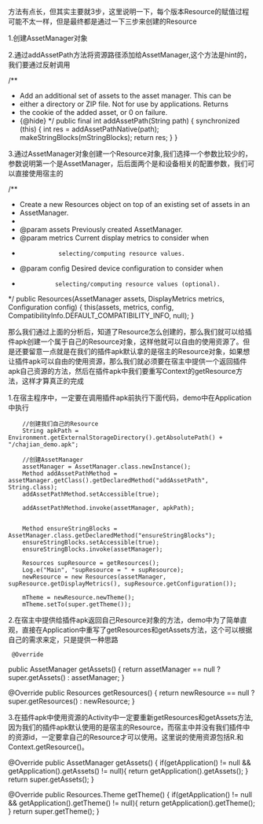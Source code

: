 方法有点长，但其实主要就3步，这里说明一下，每个版本Resource的赋值过程可能不太一样，但是最终都是通过一下三步来创建的Resource

1.创建AssetManager对象

2.通过addAssetPath方法将资源路径添加给AssetManager,这个方法是hint的，我们要通过反射调用

  /**
 * Add an additional set of assets to the asset manager.  This can be
 * either a directory or ZIP file.  Not for use by applications.  Returns
 * the cookie of the added asset, or 0 on failure.
 * {@hide}
 */
public final int addAssetPath(String path) {
    synchronized (this) {
        int res = addAssetPathNative(path);
        makeStringBlocks(mStringBlocks);
        return res;
    }
}

3.通过AssetManager对象创建一个Resource对象,我们选择一个参数比较少的，参数说明第一个是AssetManager，后后面两个是和设备相关的配置参数，我们可以直接使用宿主的

 /**
 * Create a new Resources object on top of an existing set of assets in an
 * AssetManager.
 * 
 * @param assets Previously created AssetManager. 
 * @param metrics Current display metrics to consider when 
 *                selecting/computing resource values.
 * @param config Desired device configuration to consider when 
 *               selecting/computing resource values (optional).
 */
public Resources(AssetManager assets, DisplayMetrics metrics, Configuration config) {
    this(assets, metrics, config, CompatibilityInfo.DEFAULT_COMPATIBILITY_INFO, null);
}

那么我们通过上面的分析后，知道了Resource怎么创建的，那么我们就可以给插件apk创建一个属于自己的Resource对象，这样他就可以自由的使用资源了。但是还要留意一点就是在我们的插件apk默认拿的是宿主的Resource对象，如果想让插件apk可以自由的使用资源，那么我们就必须要在宿主中提供一个返回插件apk自己资源的方法，然后在插件apk中我们要重写Context的getResource方法，这样才算真正的完成

1.在宿主程序中，一定要在调用插件apk前执行下面代码，demo中在Application中执行

        //创建我们自己的Resource
        String apkPath = Environment.getExternalStorageDirectory().getAbsolutePath() + "/chajian_demo.apk";

        //创建AssetManager
        assetManager = AssetManager.class.newInstance();
        Method addAssetPathMethod = assetManager.getClass().getDeclaredMethod("addAssetPath", String.class);
        addAssetPathMethod.setAccessible(true);

        addAssetPathMethod.invoke(assetManager, apkPath);


        Method ensureStringBlocks = AssetManager.class.getDeclaredMethod("ensureStringBlocks");
        ensureStringBlocks.setAccessible(true);
        ensureStringBlocks.invoke(assetManager);

        Resources supResource = getResources();
        Log.e("Main", "supResource = " + supResource);
        newResource = new Resources(assetManager, supResource.getDisplayMetrics(), supResource.getConfiguration());

        mTheme = newResource.newTheme();
        mTheme.setTo(super.getTheme());

2.在宿主中提供给插件apk返回自己Resource对象的方法，demo中为了简单直观，直接在Application中重写了getResources和getAssets方法，这个可以根据自己的需求来定，只是提供一种思路

     @Override
public AssetManager getAssets() {
    return assetManager == null ? super.getAssets() : assetManager;
}

@Override
public Resources getResources() {
    return newResource == null ? super.getResources() : newResource;
}

3.在插件apk中使用资源的Activity中一定要重新getResources和getAssets方法,因为我们的插件apk默认使用的是宿主的Resource，而宿主中并没有我们插件中的资源id，一定要拿自己的Resource才可以使用。这里说的使用资源包括R.和Context.getResource()。

 @Override
public AssetManager getAssets() {
    if(getApplication() != null && getApplication().getAssets() != null){
        return getApplication().getAssets();
    }
    return super.getAssets();
}

@Override
public Resources.Theme getTheme() {
    if(getApplication() != null && getApplication().getTheme() != null){
        return getApplication().getTheme();
    }
    return super.getTheme();
}
